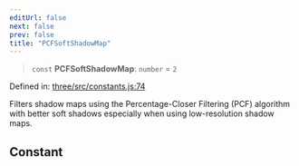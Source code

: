 ```yaml
---
editUrl: false
next: false
prev: false
title: "PCFSoftShadowMap"
---
```


> `const` **PCFSoftShadowMap**: `number` = `2`

Defined in: [three/src/constants.js:74](https://github.com/DefinitelyMaybe/three-i18n/blob/fa57b79433d1c349ffb23a78727299c8d4190136/three/src/constants.js#L74)

Filters shadow maps using the Percentage-Closer Filtering (PCF) algorithm with
better soft shadows especially when using low-resolution shadow maps.

## Constant
